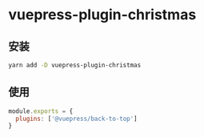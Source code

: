 # vuepress-plugin-christmas

## 安装

```bash
yarn add -D vuepress-plugin-christmas
```

## 使用

```js
module.exports = {
  plugins: ['@vuepress/back-to-top']
}
```
